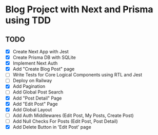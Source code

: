 # Blog Project with Next and Prisma using TDD

## TODO
- [x] Create Next App with Jest
- [x] Create Prisma DB with SQLite
- [x] Implement Next Auth
- [x] Add "Create Blog Post" page
- [ ] Write Tests for Core Logical Components using RTL and Jest
- [ ] Deploy on Railway
- [x] Add Pagination
- [ ] Add Global Post Search
- [x] Add "Post Detail" Page
- [x] Add "Edit Post" Page
- [x] Add Global Layout
- [ ] Add Auth Middlewares (Edit Post, My Posts, Create Post)
- [ ] Add Null Checks For Posts (Edit Post, Post Detail)
- [x] Add Delete Button in 'Edit Post' page